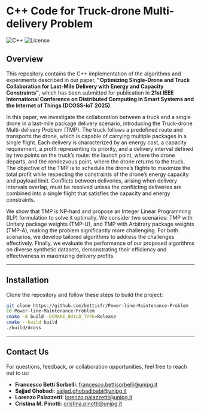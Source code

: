 # C++ Code for Truck-drone Multi-delivery Problem

![C++](https://img.shields.io/badge/-C++-blue?logo=cplusplus)
![License](https://img.shields.io/badge/license-MIT-green)

## Overview

This repository contains the C++ implementation of the algorithms and experiments described in our paper, **"Optimizing Single-Drone and Truck Collaboration for Last-Mile Delivery with Energy and Capacity Constraints"**, which has been submitted for publication in **21st IEEE International Conference on Distributed Computing in Smart Systems and the Internet of Things (DCOSS-IoT 2025)**.

In this paper, we investigate the collaboration between a truck and a single drone in a last-mile package delivery scenario, introducing the Truck-drone Multi-delivery Problem (TMP). The truck follows a predefined route and transports the drone, which is capable of carrying multiple packages in a single flight. Each delivery is characterized by an energy cost, a capacity requirement, a profit representing its priority, and a delivery interval defined by two points on the truck’s route: the launch point, where the drone departs, and the rendezvous point, where the drone returns to the truck. The objective of the TMP is to schedule the drone’s flights to maximize the total profit while respecting the constraints of the drone’s energy capacity and payload limit. Conflicts between deliveries, arising when delivery intervals overlap, must be resolved unless the conflicting deliveries are combined into a single flight that satisfies the capacity and energy constraints. 

We show that TMP is NP-hard and propose an Integer Linear Programming (ILP) formulation to solve it optimally. We consider two scenarios: TMP with Unitary package weights (TMP-U), and TMP with Arbitrary package weights (TMP-A), making the problem significantly more challenging. For both scenarios, we develop tailored algorithms to address the challenges effectively. Finally, we evaluate the performance of our proposed algorithms on diverse synthetic datasets, demonstrating their efficiency and effectiveness in maximizing delivery profits.

---

## Installation

Clone the repository and follow these steps to build the project:

```bash
git clone https://github.com/bettisfr/Power-line-Maintenance-Problem
cd Power-line-Maintenance-Problem
cmake -B build -DCMAKE_BUILD_TYPE=Release
cmake --build build
./build/dcoss
```

---

## Contact Us

For questions, feedback, or collaboration opportunities, feel free to reach out to us:

- **Francesco Betti Sorbelli**: [francesco.bettisorbelli@unipg.it](mailto:francesco.bettisorbelli@unipg.it)
- **Sajjad Ghobadi**: [sajjad.ghobadibabi@unipg.it](mailto:sajjad.ghobadibabi@unipg.it)
- **Lorenzo Palazzetti**: [lorenzo.palazzetti@unipg.it](mailto:lorenzo.palazzetti@unipg.it)
- **Cristina M. Pinotti**: [cristina.pinotti@unipg.it](mailto:cristina.pinotti@unipg.it)
